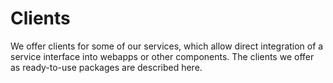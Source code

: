 # Clients

We offer clients for some of our services, which allow direct integration of a service interface into webapps or other components.
The clients we offer as ready-to-use packages are described here.